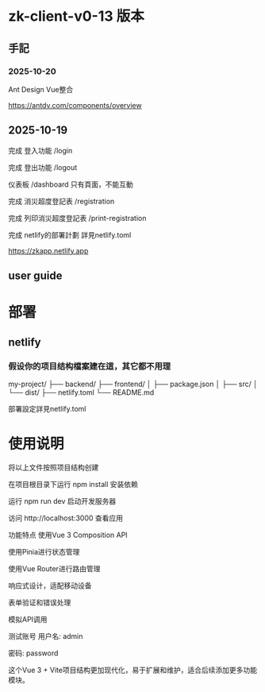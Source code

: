 
# zk-client-v0-13 版本

## 手記

### 2025-10-20

Ant Design Vue整合

https://antdv.com/components/overview

## 2025-10-19

完成 登入功能 /login

完成 登出功能 /logout

仪表板 /dashboard 只有頁面，不能互動

完成 消災超度登記表 /registration

完成 列印消災超度登記表 /print-registration

完成 netlify的部署計劃 詳見netlify.toml

https://zkapp.netlify.app

## user guide 


# 部署

## netlify
### 假设你的项目结构檔案建在這，其它都不用理

my-project/
├── backend/
├── frontend/
│   ├── package.json
│   ├── src/
│   └── dist/
├── netlify.toml
└── README.md

部署設定詳見netlify.toml

# 使用说明

将以上文件按照项目结构创建

在项目根目录下运行 npm install 安装依赖

运行 npm run dev 启动开发服务器

访问 http://localhost:3000 查看应用

功能特点
使用Vue 3 Composition API

使用Pinia进行状态管理

使用Vue Router进行路由管理

响应式设计，适配移动设备

表单验证和错误处理

模拟API调用

测试账号
用户名: admin

密码: password

这个Vue 3 + Vite项目结构更加现代化，易于扩展和维护，适合后续添加更多功能模块。